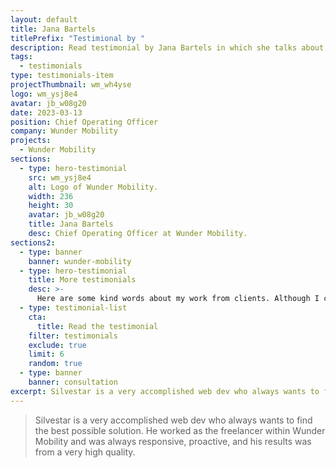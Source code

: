 ```yaml
---
layout: default
title: Jana Bartels
titlePrefix: "Testimional by "
description: Read testimonial by Jana Bartels in which she talks about her positive experience in working with Silvestar Bistrović.
tags:
  - testimonials
type: testimonials-item
projectThumbnail: wm_wh4yse
logo: wm_ysj8e4
avatar: jb_w08g20
date: 2023-03-13
position: Chief Operating Officer
company: Wunder Mobility
projects:
  - Wunder Mobility
sections:
  - type: hero-testimonial
    src: wm_ysj8e4
    alt: Logo of Wunder Mobility.
    width: 236
    height: 30
    avatar: jb_w08g20
    title: Jana Bartels
    desc: Chief Operating Officer at Wunder Mobility.
sections2:
  - type: banner
    banner: wunder-mobility
  - type: hero-testimonial
    title: More testimonials
    desc: >-
      Here are some kind words about my work from clients. Although I collaborated with clients from more than 10 countries, most of them came from **The United States** and **Germany**.
  - type: testimonial-list
    cta:
      title: Read the testimonial
    filter: testimonials
    exclude: true
    limit: 6
    random: true
  - type: banner
    banner: consultation
excerpt: Silvestar is a very accomplished web dev who always wants to find the best possible...
---
```


> Silvestar is a very accomplished web dev who always wants to find the best possible solution. He worked as the freelancer within Wunder Mobility and was always responsive, proactive, and his results was from a very high quality.
